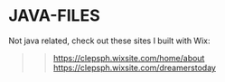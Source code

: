 # JAVA-FILES

Not java related, check out these sites I built with Wix:

>> https://clepsph.wixsite.com/home/about
>> https://clepsph.wixsite.com/dreamerstoday 

